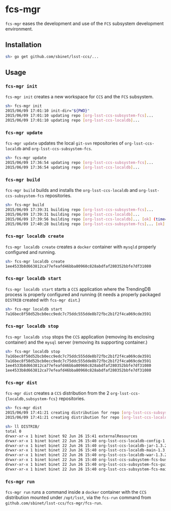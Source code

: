 fcs-mgr
=======

`fcs-mgr` eases the development and use of the `FCS` subsystem development
environment.

## Installation

```sh
sh> go get github.com/sbinet/lsst-ccs/...
```

## Usage

### `fcs-mgr init`
`fcs-mgr init` creates a new workspace for `CCS` and the `FCS` subsystem.

```sh
sh> fcs-mgr init
2015/06/09 17:01:10 init-dir="${PWD}"
2015/06/09 17:01:10 updating repo [org-lsst-ccs-subsystem-fcs]...
2015/06/09 17:01:10 updating repo [org-lsst-ccs-localdb]...
```

### `fcs-mgr update`
`fcs-mgr update` updates the local `git-svn` repositories of
`org-lsst-ccs-localdb` and `org-lsst-ccs-subsystem-fcs`.

```sh
sh> fcs-mgr update
2015/06/09 17:36:54 updating repo [org-lsst-ccs-subsystem-fcs]...
2015/06/09 17:36:54 updating repo [org-lsst-ccs-localdb]...
```

### `fcs-mgr build`
`fcs-mgr build` builds and installs the `org-lsst-ccs-localdb` and
`org-lsst-ccs-subsystem-fcs` repositories.

```sh
sh> fcs-mgr build
2015/06/09 17:39:31 building repo [org-lsst-ccs-subsystem-fcs]...
2015/06/09 17:39:31 building repo [org-lsst-ccs-localdb]...
2015/06/09 17:39:56 building repo [org-lsst-ccs-localdb]... [ok] (time=24.384273959s)
2015/06/09 17:40:28 building repo [org-lsst-ccs-subsystem-fcs]... [ok] (time=56.480276874s)
```

### `fcs-mgr localdb create`
`fcs-mgr localdb create` creates a `docker` container with `mysqld` properly
configured and running.

```sh
sh> fcs-mgr localdb create
1ee4533b8d663812ca77efeafd46bba80960c828abdfaf280352bbfe7df31080
```

### `fcs-mgr localdb start`
`fcs-mgr localdb start` starts a `CCS` application where the TrendingDB process
is properly configured and running (it needs a properly packaged `DISTRIB`
created with `fcs-mgr dist`.)

```sh
sh> fcs-mgr localdb start
7a16bec8f50d52bcb0ecc9edc7c75ddc555dde8b72fbc2b1f2f4ca069cde3591
```

### `fcs-mgr localdb stop`
`fcs-mgr localdb stop` stops the `CCS` application (removing its enclosing
container) and the `mysql` server (removing its supporting container.)

```sh
sh> fcs-mgr localdb stop
7a16bec8f50d52bcb0ecc9edc7c75ddc555dde8b72fbc2b1f2f4ca069cde3591
7a16bec8f50d52bcb0ecc9edc7c75ddc555dde8b72fbc2b1f2f4ca069cde3591
1ee4533b8d663812ca77efeafd46bba80960c828abdfaf280352bbfe7df31080
1ee4533b8d663812ca77efeafd46bba80960c828abdfaf280352bbfe7df31080
```

### `fcs-mgr dist`
`fcs-mgr dist` creates a `CCS` distribution from the 2
`org-lsst-ccs-{localdb,subsystem-fcs}` repositories.

```sh
sh> fcs-mgr dist
2015/06/09 17:41:21 creating distribution for repo [org-lsst-ccs-subsystem-fcs]...
2015/06/09 17:41:21 creating distribution for repo [org-lsst-ccs-localdb]...

sh> ll DISTRIB/
total 0
drwxr-xr-x 1 binet binet 92 Jun 26 15:41 externalResources
drwxr-xr-x 1 binet binet 22 Jun 26 15:40 org-lsst-ccs-localdb-config-1.3.2
drwxr-xr-x 1 binet binet 22 Jun 26 15:40 org-lsst-ccs-localdb-jar-1.3.2
drwxr-xr-x 1 binet binet 22 Jun 26 15:40 org-lsst-ccs-localdb-main-1.3.2
drwxr-xr-x 1 binet binet 22 Jun 26 15:40 org-lsst-ccs-localdb-war-1.3.2
drwxr-xr-x 1 binet binet 22 Jun 26 15:40 org-lsst-ccs-subsystem-fcs-buses-1.6.2-SNAPSHOT
drwxr-xr-x 1 binet binet 22 Jun 26 15:40 org-lsst-ccs-subsystem-fcs-gui-1.6.2-SNAPSHOT
drwxr-xr-x 1 binet binet 22 Jun 26 15:40 org-lsst-ccs-subsystem-fcs-main-1.6.2-SNAPSHOT
```

### `fcs-mgr run`
`fcs-mgr run` runs a command inside a `docker` container with the `CCS`
distribution mounted under `/opt/lsst`, via the `fcs-run` command from
`github.com/sbinet/lsst-ccs/fcs-mgr/fcs-run`.

